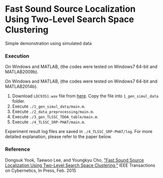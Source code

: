 # Fast Sound Source Localization Using Two-Level Search Space Clustering
Simple demonstration using simulated data

### Execution
On Windows and MATLAB, (the codes were tested on Windows7 64-bit and MATLAB2009b).

On Windows and MATLAB, (the codes were tested on Windows7 64-bit and MATLAB2014b).
 1. Download `LDC93S1.wav` file from [here](https://www.google.com/url?q=https%3A%2F%2Fcatalog.ldc.upenn.edu%2Fdesc%2Faddenda%2FLDC93S1.wav&sa=D&sntz=1&usg=AFQjCNE1QtQownD3lvimnRxuWBXkutWotg). Copy the file into `1_gen_simul_data` folder.
 2. Execute `./1_gen_simul_data/main.m`.
 3. Execute `./2_data_preprocessing/main.m`.
 4. Execute `./3_gen_TLSSC_TDOA_table/main.m`.
 5. Execute `./4_TLSSC_SRP-PHAT/main.m`.

Experiment result log files are saved in `./4_TLSSC_SRP-PHAT/log`. For more detailed explanation, please refer to the paper below.

### Reference
Dongsuk Yook, Taewoo Lee, and Youngkyu Cho, ["Fast Sound Source Localization Using Two-Level Search Space Clustering,"](http://ieeexplore.ieee.org/xpl/articleDetails.jsp?arnumber=7039285&sortType=asc_p_Sequence&filter=AND(p_IS_Number:6352949)) IEEE Transactions on Cybernetics, In Press, Feb. 2015
